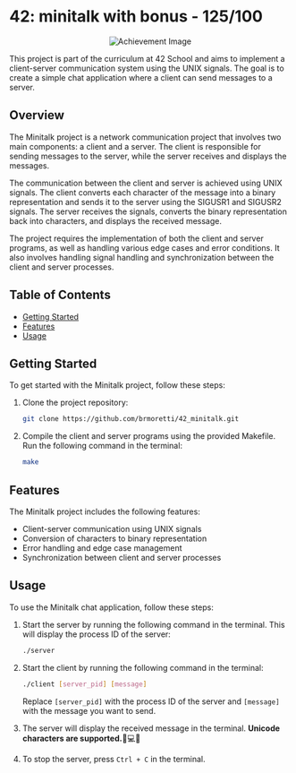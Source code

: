 # 42: minitalk with bonus - 125/100
<p align="center">
  <img src="https://game.42sp.org.br/static/assets/achievements/minitalkm.png" alt="Achievement Image"><br>
</p>

This project is part of the curriculum at 42 School and aims to implement a client-server communication system using the UNIX signals. The goal is to create a simple chat application where a client can send messages to a server.

## Overview

The Minitalk project is a network communication project that involves two main components: a client and a server. The client is responsible for sending messages to the server, while the server receives and displays the messages.

The communication between the client and server is achieved using UNIX signals. The client converts each character of the message into a binary representation and sends it to the server using the SIGUSR1 and SIGUSR2 signals. The server receives the signals, converts the binary representation back into characters, and displays the received message.

The project requires the implementation of both the client and server programs, as well as handling various edge cases and error conditions. It also involves handling signal handling and synchronization between the client and server processes.

## Table of Contents

- [Getting Started](#getting-started)
- [Features](#features)
- [Usage](#usage)

## Getting Started

To get started with the Minitalk project, follow these steps:

1. Clone the project repository:
	```bash
	git clone https://github.com/brmoretti/42_minitalk.git
	```
2. Compile the client and server programs using the provided Makefile. Run the following command in the terminal:
	```bash
	make
	```

## Features

The Minitalk project includes the following features:

- Client-server communication using UNIX signals
- Conversion of characters to binary representation
- Error handling and edge case management
- Synchronization between client and server processes

## Usage

To use the Minitalk chat application, follow these steps:

1. Start the server by running the following command in the terminal. This will display the process ID of the server:
	```bash
	./server
	```
2. Start the client by running the following command in the terminal:
	```bash
	./client [server_pid] [message]
	```
	Replace `[server_pid]` with the process ID of the server and `[message]` with the message you want to send.

3. The server will display the received message in the terminal. **Unicode characters are supported.**🔡💻🔤

4. To stop the server, press `Ctrl + C` in the terminal.
